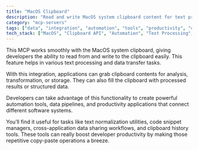 ```yaml
---
title: "MacOS Clipboard"
description: "Read and write MacOS system clipboard content for text processing and data transfer tasks"
category: "mcp-servers"
tags: ["data", "integration", "automation", "tools", "productivity", "clipboard"]
tech_stack: ["MacOS", "Clipboard API", "Automation", "Text Processing", "Data Transfer", "Data Pipelines"]
---
```


This MCP works smoothly with the MacOS system clipboard, giving developers the ability to read from and write to the clipboard easily. This feature helps in various text processing and data transfer tasks.

With this integration, applications can grab clipboard contents for analysis, transformation, or storage. They can also fill the clipboard with processed results or structured data.

Developers can take advantage of this functionality to create powerful automation tools, data pipelines, and productivity applications that connect different software systems.

You’ll find it useful for tasks like text normalization utilities, code snippet managers, cross-application data sharing workflows, and clipboard history tools. These tools can really boost developer productivity by making those repetitive copy-paste operations a breeze.